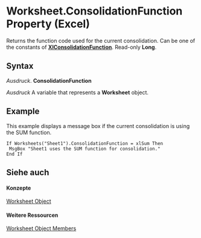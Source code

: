 
# Worksheet.ConsolidationFunction Property (Excel)

Returns the function code used for the current consolidation. Can be one of the constants of  **[XlConsolidationFunction](a3d0e4c0-8463-340c-a258-219d49f715d7.md)**. Read-only **Long**.


## Syntax

 _Ausdruck_. **ConsolidationFunction**

 _Ausdruck_ A variable that represents a **Worksheet** object.


## Example

This example displays a message box if the current consolidation is using the SUM function.


```
If Worksheets("Sheet1").ConsolidationFunction = xlSum Then 
 MsgBox "Sheet1 uses the SUM function for consolidation." 
End If
```


## Siehe auch


#### Konzepte


[Worksheet Object](182b705e-854a-81cc-a4b0-59b942de55ae.md)
#### Weitere Ressourcen


[Worksheet Object Members](http://msdn.microsoft.com/library/f8c1afea-1a1c-f5e4-37e3-52c434c8c157%28Office.15%29.aspx)